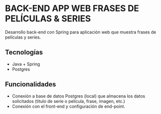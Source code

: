 # BACK-END APP WEB FRASES DE PELÍCULAS & SERIES

Desarrollo back-end con Spring para aplicación web que muestra frases de películas y series.

## Tecnologías

- Java + Spring
- Postgres

## Funcionalidades

- Conexión a base de datos Postgres (local) que almacena los datos solicitados (titulo de serie o película, frase, imagen, etc.)
- Conexión con el front-end y configuración de end-point.